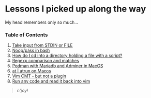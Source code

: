 # Lessons I picked up along the way

My head remembers only so much...

### Table of Contents

1. [Take input from STDIN or FILE](journal/bash-stdin-or-file-as-input.md)
1. [Noop/pass in bash](journal/bash-noop-pass.md)
1. [How do I cd into a directory holding a file with a script?](journal/script-to-cd-into-directory.md)
1. [Regexp comparison and matches](journal/bash-regexp-capturing-groups.md)
1. [Podman with Mariadb and Adminer in MacOS](journal/podman-for-mysql-and-adminer.md)
1. [at | atrun on Macos](journal/macos-at-atrun-make-it-work.md)
1. [Vim CMT - but not a plugin](journal/cmt-in-vim-terminal-no-plugin.md)
1. [Run any code and read it back into vim](journal/vim-run-any-code.md)

> _n'joy!_

